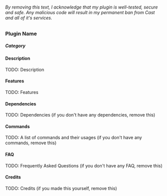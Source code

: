 ###### By removing this text, I acknowledge that my plugin is well-tested, secure and safe. Any malicious code will result in my permanent ban from Cast and all of it's services.

### Plugin Name
##### Category

#### Description
TODO: Description

#### Features
TODO: Features

#### Dependencies
TODO: Dependencies (if you don't have any dependencies, remove this)

#### Commands
TODO: A list of commands and their usages (if you don't have any commands, remove this)

#### FAQ
TODO: Frequently Asked Questions (if you don't have any FAQ, remove this)

#### Credits
TODO: Credits (if you made this yourself, remove this)
